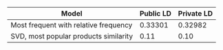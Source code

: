 | Model                                   | Public LD    | Private LD   |
|-----------------------------------------|--------------|--------------|
| Most frequent with relative frequency   | 0.33301      | 0.32982      |
| SVD, most popular products similarity   | 0.11         | 0.10         |
